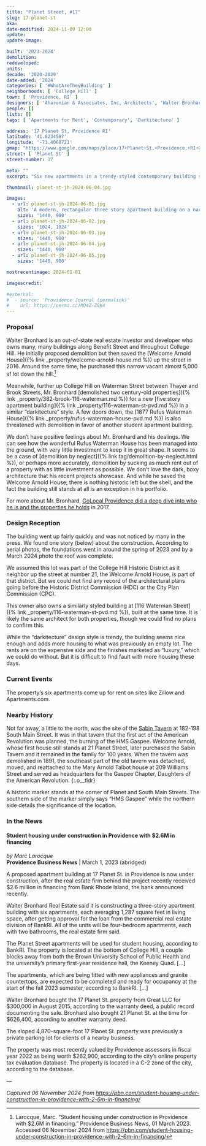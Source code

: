 ```yaml
---
title: "Planet Street, #17"
slug: 17-planet-st
aka:
date-modified: 2024-11-09 12:00
update:
update-image:

built: '2023-2024'
demolition:
redeveloped:
units:
decade: '2020-2029'
date-added: '2024'
categories: [ '#WhatAreTheyBuilding' ]
neighborhoods: [ 'College Hill' ]
town: [ 'Providence, RI' ]
designers: [ 'Aharonian & Associates, Inc, Architects', 'Walter Bronhard' ]
people: []
lists: []
tags: [ 'Apartments for Rent', 'Contemporary', 'Darkitecture' ]

address: '17 Planet St, Providence RI'
latitude: '41.8234587'
longitude: '-71.4068721'
gmap: "https://www.google.com/maps/place/17+Planet+St,+Providence,+RI+02903/@41.8234587,-71.4068721,18z/data=!4m6!3m5!1s0x89e4453dfd1072c3:0x822dd9dc0ccc2b8d!8m2!3d41.8234587!4d-71.4055846!16s%2Fg%2F11v6wn_77t?entry=ttu&g_ep=EgoyMDI0MTEwNi4wIKXMDSoASAFQAw%3D%3D"
street: [ 'Planet St' ]
street-number: 17

meta: ""
excerpt: "Six new apartments in a trendy-styled contemporary building sited on a once vacant lot overlooking a historically significant part of the city"

thumbnail: planet-st-jh-2024-06-04.jpg

images:
  - url: planet-st-jh-2024-06-01.jpg
    alt: 'A modern, rectangular three story apartment building on a narrow, deep lot along a steep hill from Benefit street down to South Main. The building is clad in dark faux wood panels, sections of dark stone, with a cornice of black aluminum. The roof is flat and the west side of the building has balconies for each of the six apartments.'
    sizes: '1440, 900'
  - url: planet-st-jh-2024-06-02.jpg
    sizes: '1024, 1024'
  - url: planet-st-jh-2024-06-03.jpg
    sizes: '1440, 900'
  - url: planet-st-jh-2024-06-04.jpg
    sizes: '1440, 900'
  - url: planet-st-jh-2024-06-05.jpg
    sizes: '1440, 900'

mostrecentimage: 2024-01-01

imagescredit:

#external:
#  - source: 'Providence Journal (permalink)'
#    url: https://perma.cc/MQ4Z-Z9K4
---
```


### Proposal

Walter Bronhard is an out-of-state real estate investor and developer who owns many, many buildings along Benefit Street and throughout College Hill. He initially proposed demolition but then saved the [Welcome Arnold House]({% link _property/welcome-arnold-house.md %}) up the street in 2016. Around the same time, he purchased this narrow vacant almost 5,000 sf lot down the hill.[^1]

[^1]: Larocque, Marc. “Student housing under construction in Providence with $2.6M in financing.” Providence Business News, 01 March 2023. Accessed 06 November 2024 from https://pbn.com/student-housing-under-construction-in-providence-with-2-6m-in-financing/

Meanwhile, further up College Hill on Waterman Street between Thayer and Brook Streets, Mr. Bronhard [demolished two century-old properties]({% link _property/382-brook-116-waterman.md %}) for a new [five story apartment building]({% link _property/116-waterman-st-pvd.md %}) in a similar “darkitecture” style. A few doors down, the [1877 Rufus Waterman House]({% link _property/rufus-waterman-house-pvd.md %}) is also threatened with demolition in favor of another student apartment building.

We don’t have positive feelings about Mr. Bronhard and his dealings. We can see how the wonderful Rufus Waterman House has been managed into the ground, with very little investment to keep it in great shape. It seems to be a case of [demolition by neglect]({% link tag/demolition-by-neglect.html %}), or perhaps more accurately, demolition by sucking as much rent out of a property with as little investment as possible. We don’t love the dark, boxy architecture that his recent projects showcase. And while he saved the Welcome Arnold House, there is nothing historic left but the shell, and the fact the building still stands at all is an exception in his portfolio.

For more about Mr. Bronhard, [GoLocal Providence did a deep dive into who he is and the properties he holds](https://www.golocalprov.com/business/Who-Is-the-Man-Buying-Up-Providences-East-Side) in 2017.


### Design Reception

The building went up fairly quickly and was not noticed by many in the press. We found one story (below) about the construction. According to aerial photos, the foundations went in around the spring of 2023 and by a March 2024 photo the roof was complete.

We assumed this lot was part of the College Hill Historic District as it neighbor up the street at number 21, the Welcome Arnold House, is part of that district. But we could not find any record of the architectural plans going before the Historic District Commission (HDC) or the City Plan Commission (CPC).

This owner also owns a similarly styled building at [116 Waterman Street]({% link _property/116-waterman-st-pvd.md %}), built at the same time. It is likely the same architect for both properties, though we could find no plans to confirm this.

While the “darkitecture” design style is trendy, the building seems nice enough and adds more housing to what was previously an empty lot. The rents are on the expensive side and the finishes marketed as “luxury,” which we could do without. But it is difficult to find fault with more housing these days.


### Current Events

The property’s six apartments come up for rent on sites like Zillow and Apartments.com.


### Nearby History

Not far away, a little to the north, was the site of the [Sabin Tavern](http://www.gaspee.org/SabinTavern.htm) at  182-198 South Main Street. It was in that tavern that the first act of the American Revolution was planned, the burning of the HMS Gaspee. Welcome Arnold, whose first house still stands at 21 Planet Street, later purchased the Sabin Tavern and it remained in the family for 100 years. When the tavern was demolished in 1891, the southeast part of the old tavern was detached, moved, and reattached to the Mary Arnold Talbot house at 209 Williams Street and served as headquarters for the Gaspee Chapter, Daughters of the American Revolution.
{:.o__tldr}

A historic marker stands at the corner of Planet and South Main Streets. The southern side of the marker simply says “HMS Gaspee” while the northern side details the significance of the location.


### In the News

#### Student housing under construction in Providence with $2.6M in financing

_by Marc Larocque_  
**Providence Business News** | March 1, 2023 (abridged)

A proposed apartment building at 17 Planet St. in Providence is now under construction, after the real estate firm behind the project recently received $2.6 million in financing from Bank Rhode Island, the bank announced recently.

Walter Bronhard Real Estate said it is constructing a three-story apartment building with six apartments, each averaging 1,287 square feet in living space, after getting approval for the loan from the commercial real estate division of BankRI. All of the units will be four-bedroom apartments, each with two bathrooms, the real estate firm said.

The Planet Street apartments will be used for student housing, according to BankRI. The property is located at the bottom of College Hill, a couple blocks away from both the Brown University School of Public Health and the university’s primary first-year residence hall, the Keeney Quad. […]

The apartments, which are being fitted with new appliances and granite countertops, are expected to be completed and ready for occupancy at the start of the fall 2023 semester, according to BankRI. […]

Walter Bronhard bought the 17 Planet St. property from Great LLC for $300,000 in August 2015, according to the warranty deed, a public record documenting the sale. Bronhard also bought 21 Planet St. at the time for $626,400, according to another warranty deed.

The sloped 4,870-square-foot 17 Planet St. property was previously a private parking lot for clients of a nearby business.

The property was most recently valued by Providence assessors in fiscal year 2022 as being worth $262,900, according to the city’s online property tax evaluation database. The property is located in a C-2 zone of the city, according to the database.

—

_Captured 06 November 2024 from https://pbn.com/student-housing-under-construction-in-providence-with-2-6m-in-financing/_